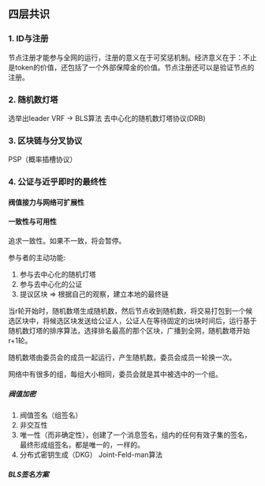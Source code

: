 ## 四层共识

### 1. ID与注册
节点注册才能参与全网的运行，注册的意义在于可奖惩机制。经济意义在于：不止是token的价值，还包括了一个外部保障金的价值。节点注册还可以是验证节点的注册。

### 2. 随机数灯塔
选举出leader VRF -> BLS算法
去中心化的随机数灯塔协议(DRB)

### 3. 区块链与分叉协议
PSP（概率插槽协议）

### 4. 公证与近乎即时的最终性

#### 阀值接力与网络可扩展性
#### 一致性与可用性
追求一致性。如果不一致，将会暂停。

参与者的主动功能:
1. 参与去中心化的随机灯塔
2. 参与去中心化的公证
3. 提议区块 => 根据自己的观察，建立本地的最终链

当r轮开始时，随机数塔生成随机数，然后节点收到随机数，将交易打包到一个候选区块中，将候选区块发送给公证人，公证人在等待固定的出块时间后，运行基于随机数灯塔的排序算法，选择排名最高的那个区块，广播到全网，随机数塔开始r+1轮。

随机数塔由委员会的成员一起运行，产生随机数。委员会成员一轮换一次。

网络中有很多的组，每组大小相同，委员会就是其中被选中的一个组。

##### 阀值加密
1. 阀值签名（组签名）
2. 非交互性
3. 唯一性（而非确定性），创建了一个消息签名，组内的任何有效子集的签名，最终形成组签名，都是唯一的，一样的。
4. 分布式密钥生成（DKG） Joint-Feld-man算法

##### BLS签名方案
